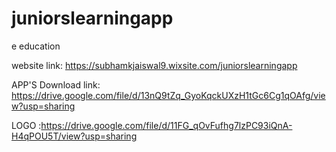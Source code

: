# juniorslearningapp
e education 

website link: https://subhamkjaiswal9.wixsite.com/juniorslearningapp

APP'S Download link: https://drive.google.com/file/d/13nQ9tZq_GyoKqckUXzH1tGc6Cg1qOAfg/view?usp=sharing

LOGO :https://drive.google.com/file/d/11FG_qOvFufhg7lzPC93iQnA-H4qPOU5T/view?usp=sharing

